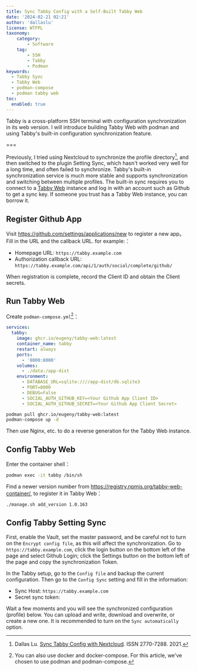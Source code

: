```yaml
---
title: Sync Tabby Config with a Self-Built Tabby Web
date: '2024-02-21 02:21'
author: 'dallaslu'
license: WTFPL
taxonomy:
    category:
        - Software
    tag:
        - SSH
        - Tabby
        - Podman
keywords:
  - Tabby Sync
  - Tabby Web
  - podman-compose
  - podman tabby web
toc:
  enabled: true
---
```


Tabby is a cross-platform SSH terminal with configuration synchronization in its web version. I will introduce building Tabby Web with podman and using Tabby's built-in configuration synchronization feature.

===

Previously, I tried using Nextcloud to synchronize the profile directory[^sync-with-nextcloud], and then switched to the plugin Setting Sync, which hasn't worked very well for a long time, and often failed to synchronize. Tabby's built-in synchronization service is much more stable and supports synchronization and switching between multiple profiles. The built-in sync requires you to connect to a [Tabby Web](https://github.com/Eugeny/tabby-web) instance and log in with an account such as Github to get a sync key. If someone you trust has a Tabby Web instance, you can borrow it.

## Register Github App

Visit <https://github.com/settings/applications/new> to register a new app。Fill in the URL and the callback URL. for example:：

* Homepage URL: `https://tabby.example.com`
* Authorization callback URL: `https://tabby.example.com/api/1/auth/social/complete/github/`

When registration is complete, record the Client ID and obtain the Client secrets.

## Run Tabby Web

Create `podman-compose.yml`[^note:docker]：

```yaml
services:
  tabby:
    image: ghcr.io/eugeny/tabby-web:latest
    container_name: tabby
    restart: always
    ports:
      - '8000:8000'
    volumes:
      - ./data:/app-dist
    environment:
      - DATABASE_URL=sqlite:////app-dist/db.sqlite3 
      - PORT=8000
      - DEBUG=False
      - SOCIAL_AUTH_GITHUB_KEY=<Your Github App Client ID>
      - SOCIAL_AUTH_GITHUB_SECRET=<Your Github App Client Secret>
```

```bash
podman pull ghcr.io/eugeny/tabby-web:latest
podman-compose up -d
```

Then use Nginx, etc. to do a reverse generation for the Tabby Web instance.

## Config Tabby Web

Enter the container shell：

```bash
podman exec -it tabby /bin/sh
```

Find a newer version number from  <https://registry.npmjs.org/tabby-web-container/>, to register it in Tabby Web：

```bash
./manage.sh add_version 1.0.163
```

## Config Tabby Setting Sync

First, enable the Vault, set the master password, and be careful not to turn on the `Encrypt config file`, as this will affect the synchronization. Go to `https://tabby.example.com`, click the login button on the bottom left of the page and select Github Login; click the Settings button on the bottom left of the page and copy the synchronization Token.

In the Tabby setup, go to the `Config file` and backup the current configuration. Then go to the `Config Sync` setting and fill in the information:

* Sync Host: `https://tabby.example.com`
* Secret sync token: <Your Tabby Sync Token>

Wait a few moments and you will see the synchronized configuration (profile) below. You can upload and write, download and overwrite, or create a new one. It is recommended to turn on the `Sync automatically` option.

[^note:docker]: You can also use docker and docker-compose. For this article, we've chosen to use podman and podman-compose.
[^sync-with-nextcloud]: Dallas Lu. [Sync Tabby Config with Nextcloud](/sync-tabby-config-with-nextcloud/). ISSN 2770-7288. 2021.